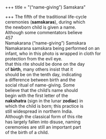 +++
title = "(“name-giving”) Samskara"

+++
The fifth of the traditional life-cycle  
ceremonies (**samskaras**), during which  
the newborn child is given a name.  
Although some commentators believe  
457  
Namakarana (“name-giving”) Samskara  
Namakarana samskara being performed on an  
infant, who in this photo is wrapped in cloth for  
protection from the evil eye.  
that this rite should be done on the day  
of **birth**, many others insist that it  
should be on the tenth day, indicating  
a difference between birth and the  
social ritual of name-giving. Some  
believe that the child’s name should  
begin with the first letter of the  
**nakshatra** (sign in the lunar **zodiac**) in  
which the child is born; this practice is  
still widespread in northern India.  
Although the classical form of this rite  
has largely fallen into disuse, naming  
ceremonies are still an important part  
of the birth of a child.